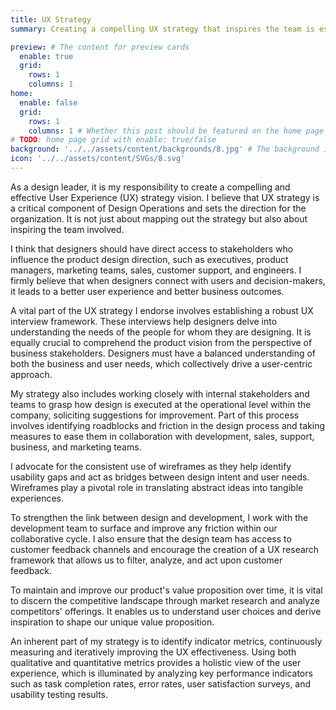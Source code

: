 ```yaml
---
title: UX Strategy
summary: Creating a compelling UX strategy that inspires the team is essential to team and company success. I advocate the my designers get direct access to stakeholders so that they can better understand the problems the need to solve in order to craft amazing user experiences and drive business outcomes. Establishing a robust UX interview framework, working closely with internal teams to improve design processes, and consistent use of wireframes are some of the key elements of my strategy. To maintain a competitive advantage, I advocate for market research and identification of indicator metrics to continuously measure and improve UX effectiveness.

preview: # The content for preview cards
  enable: true
  grid:
    rows: 1
    columns: 1
home:
  enable: false
  grid:
    rows: 1
    columns: 1 # Whether this post should be featured on the home page
# TODO: home page grid with enable: true/false
background: '../../assets/content/backgrounds/8.jpg' # The background image used for preview cards
icon: '../../assets/content/SVGs/8.svg'
---
```


As a design leader, it is my responsibility to create a compelling and effective User Experience (UX) strategy vision. I believe that UX strategy is a critical component of Design Operations and sets the direction for the organization. It is not just about mapping out the strategy but also about inspiring the team involved.

I think that designers should have direct access to stakeholders who influence the product design direction, such as executives, product managers, marketing teams, sales, customer support, and engineers. I firmly believe that when designers connect with users and decision-makers, it leads to a better user experience and better business outcomes.

A vital part of the UX strategy I endorse involves establishing a robust UX interview framework. These interviews help designers delve into understanding the needs of the people for whom they are designing. It is equally crucial to comprehend the product vision from the perspective of business stakeholders. Designers must have a balanced understanding of both the business and user needs, which collectively drive a user-centric approach.

My strategy also includes working closely with internal stakeholders and teams to grasp how design is executed at the operational level within the company, soliciting suggestions for improvement. Part of this process involves identifying roadblocks and friction in the design process and taking measures to ease them in collaboration with development, sales, support, business, and marketing teams.

I advocate for the consistent use of wireframes as they help identify usability gaps and act as bridges between design intent and user needs. Wireframes play a pivotal role in translating abstract ideas into tangible experiences.

To strengthen the link between design and development, I work with the development team to surface and improve any friction within our collaborative cycle. I also ensure that the design team has access to customer feedback channels and encourage the creation of a UX research framework that allows us to filter, analyze, and act upon customer feedback.

To maintain and improve our product's value proposition over time, it is vital to discern the competitive landscape through market research and analyze competitors' offerings. It enables us to understand user choices and derive inspiration to shape our unique value proposition.

An inherent part of my strategy is to identify indicator metrics, continuously measuring and iteratively improving the UX effectiveness. Using both qualitative and quantitative metrics provides a holistic view of the user experience, which is illuminated by analyzing key performance indicators such as task completion rates, error rates, user satisfaction surveys, and usability testing results.
